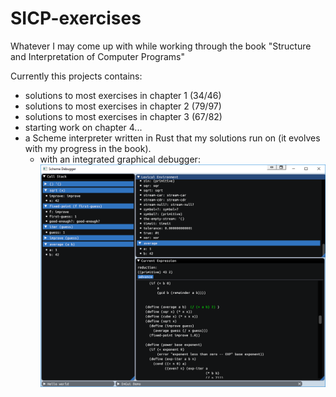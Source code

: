 # SICP-exercises
Whatever I may come up with while working through the book "Structure and Interpretation of Computer Programs"

Currently this projects contains:
- solutions to most exercises in chapter 1 (34/46)
- solutions to most exercises in chapter 2 (79/97)
- solutions to most exercises in chapter 3 (67/82)
- starting work on chapter 4...
- a Scheme interpreter written in Rust that my solutions run on (it evolves with my progress in the book).
  - with an integrated graphical debugger:
   ![screenshot](https://raw.githubusercontent.com/mbillingr/SICP-exercises/gui2/resources/debugger.png)
